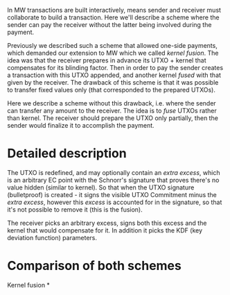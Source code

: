 In MW transactions are built interactively, means sender and receiver must collaborate to build a transaction. Here we'll describe a scheme where the sender can pay the receiver without the latter being involved during the payment.

Previously we described such a scheme that allowed one-side payments, which demanded our extension to MW which we called _kernel fusion_. The idea was that the receiver prepares in advance its UTXO + kernel that compensates for its blinding factor. Then in order to pay the sender creates a transaction with this UTXO appended, and another kernel _fused_ with that given by the receiver. The drawback of this scheme is that it was possible to transfer fixed values only (that corresponded to the prepared UTXOs).

Here we describe a scheme without this drawback, i.e. where the sender can transfer any amount to the receiver.
The idea is to _fuse_ UTXOs rather than kernel. The receiver should prepare the UTXO only partially, then the sender would finalize it to accomplish the payment.

# Detailed description

The UTXO is redefined, and may optionally contain an _extra excess_, which is an arbitrary EC point with the Schnorr's signature that proves there's no value hidden (similar to kernel). So that when the UTXO signature (bulletproof) is created - it signs the visible UTXO Commitment minus the _extra excess_, however this _excess_ is accounted for in the signature, so that it's not possible to remove it (this is the fusion).

The receiver picks an arbitrary excess, signs both this excess and the kernel that would compensate for it. In addition it picks the KDF (key deviation function) parameters.


# Comparison of both schemes

Kernel fusion
* 
